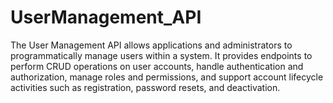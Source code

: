 # UserManagement_API
The User Management API allows applications and administrators to programmatically manage users within a system. It provides endpoints to perform CRUD operations on user accounts, handle authentication and authorization, manage roles and permissions, and support account lifecycle activities such as registration, password resets, and deactivation.
